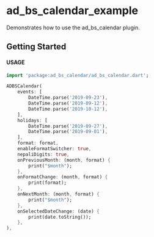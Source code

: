 # ad_bs_calendar_example

Demonstrates how to use the ad_bs_calendar plugin.

## Getting Started

#### USAGE

```dart
import 'package:ad_bs_calendar/ad_bs_calendar.dart';

ADBSCalendar(
    events: [
        DateTime.parse('2019-09-23'),
        DateTime.parse('2019-09-12'),
        DateTime.parse('2019-10-12'),
    ],
    holidays: [
        DateTime.parse('2019-09-27'),
        DateTime.parse('2019-09-01'),
    ],
    format: format,
    enableFormatSwitcher: true,
    nepaliDigits: true,
    onPreviousMonth: (month, format) {
        print("$month");
    },
    onFormatChange: (month, format) {
        print(format);
    },
    onNextMonth: (month, format) {
        print("$month");
    },
    onSelectedDateChange: (date) {
        print(date.toString());
    },
),
```